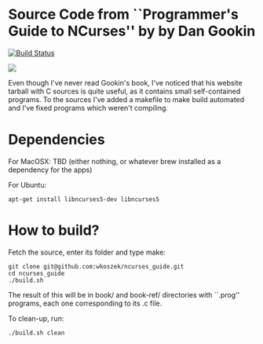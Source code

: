 # Source Code from ``Programmer's Guide to NCurses'' by by Dan Gookin

[![Build Status](https://travis-ci.org/wkoszek/ncurses_guide.svg?branch=master)](https://travis-ci.org/wkoszek/ncurses_guide)

<a href="http://www.amazon.com/gp/product/0470107596/ref=as_li_tl?ie=UTF8&camp=1789&creative=390957&creativeASIN=0470107596&linkCode=as2&tag=wojcadamkoszh-20&linkId=MGOJX6VUG7MNU4C5"><img border="0" src="http://ws-na.amazon-adsystem.com/widgets/q?_encoding=UTF8&ASIN=0470107596&Format=_SL250_&ID=AsinImage&MarketPlace=US&ServiceVersion=20070822&WS=1&tag=wojcadamkoszh-20" ></a><img src="http://ir-na.amazon-adsystem.com/e/ir?t=wojcadamkoszh-20&l=as2&o=1&a=0470107596" width="1" height="1" border="0" alt="" style="border:none !important; margin:0px !important;" />

Even though I've never read Gookin's book, I've noticed that his website
tarball with C sources is quite useful, as it contains small self-contained
programs. To the sources I've added a makefile to make build automated and
I've fixed programs which weren't compiling.

# Dependencies

For MacOSX: TBD (either nothing, or whatever brew installed as a dependency
for the apps)

For Ubuntu:

	apt-get install libncurses5-dev libncurses5

# How to build?

Fetch the source, enter its folder and type make:

	git clone git@github.com:wkoszek/ncurses_guide.git
	cd ncurses_guide
	./build.sh

The result of this will be in book/ and book-ref/ directories with ``.prog''
programs, each one corresponding to its .c file.

To clean-up, run:

	./build.sh clean
